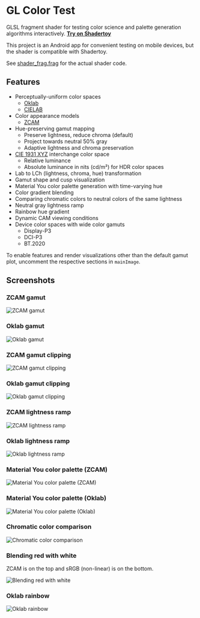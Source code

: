 # GL Color Test

GLSL fragment shader for testing color science and palette generation algorithms interactively. **[Try on Shadertoy](https://www.shadertoy.com/view/fsd3R2)**

This project is an Android app for convenient testing on mobile devices, but the shader is compatible with Shadertoy.

See [shader_frag.frag](https://github.com/kdrag0n/glcolortest/blob/main/app/src/main/res/raw/shader_frag.frag) for the actual shader code.

## Features

- Perceptually-uniform color spaces
  - [Oklab](https://bottosson.github.io/posts/oklab/)
  - [CIELAB](https://en.wikipedia.org/wiki/CIELAB_color_space)
- Color appearance models
  - [ZCAM](https://www.osapublishing.org/oe/fulltext.cfm?uri=oe-29-4-6036&id=447640)
- Hue-preserving gamut mapping
  - Preserve lightness, reduce chroma (default)
  - Project towards neutral 50% gray
  - Adaptive lightness and chroma preservation
- [CIE 1931 XYZ](https://en.wikipedia.org/wiki/CIE_1931_color_space) interchange color space
  - Relative luminance
  - Absolute luminance in nits (cd/m²) for HDR color spaces
- Lab to LCh (lightness, chroma, hue) transformation
- Gamut shape and cusp visualization
- Material You color palette generation with time-varying hue
- Color gradient blending
- Comparing chromatic colors to neutral colors of the same lightness
- Neutral gray lightness ramp
- Rainbow hue gradient
- Dynamic CAM viewing conditions
- Device color spaces with wide color gamuts
  - Display-P3
  - DCI-P3
  - BT.2020

To enable features and render visualizations other than the default gamut plot, uncomment the respective sections in `mainImage`.

## Screenshots

### ZCAM gamut

![ZCAM gamut](https://user-images.githubusercontent.com/7930239/131246649-f0a2156f-643d-42a8-8a19-0dd53410d288.png)

### Oklab gamut

![Oklab gamut](https://user-images.githubusercontent.com/7930239/131246673-19409261-8d75-4abe-be25-4fe6a08c6e1f.png)

### ZCAM gamut clipping

![ZCAM gamut clipping](https://user-images.githubusercontent.com/7930239/131246709-88ab47bb-a29a-41d9-9a21-b7371775039a.png)

### Oklab gamut clipping

![Oklab gamut clipping](https://user-images.githubusercontent.com/7930239/131246761-59bed020-6220-4f4a-bf91-ec61faad15b5.png)

### ZCAM lightness ramp

![ZCAM lightness ramp](https://user-images.githubusercontent.com/7930239/131246787-17de9cd6-22ef-4456-baad-4483fb6ab9ba.png)

### Oklab lightness ramp

![Oklab lightness ramp](https://user-images.githubusercontent.com/7930239/131246810-42807a98-f000-4aa8-943b-6020589ad251.png)

### Material You color palette (ZCAM)

![Material You color palette (ZCAM)](https://user-images.githubusercontent.com/7930239/131246991-28f66917-30a5-448a-bfe2-83dfb654d283.png)

### Material You color palette (Oklab)

![Material You color palette (Oklab)](https://user-images.githubusercontent.com/7930239/131246993-1cd2b17d-0b5a-43b9-9708-a8468b81b7c5.png)

### Chromatic color comparison

![Chromatic color comparison](https://user-images.githubusercontent.com/7930239/131247031-d8dbbbd3-8c01-46cd-a296-2b7c748d0047.png)

### Blending red with white

ZCAM is on the top and sRGB (non-linear) is on the bottom.

![Blending red with white](https://user-images.githubusercontent.com/7930239/131247050-ce5d5670-496b-4a96-82b4-ca2236394a81.png)

### Oklab rainbow

![Oklab rainbow](https://user-images.githubusercontent.com/7930239/131247087-749aadbd-00c9-4466-9aa3-404fda9fd785.png)
